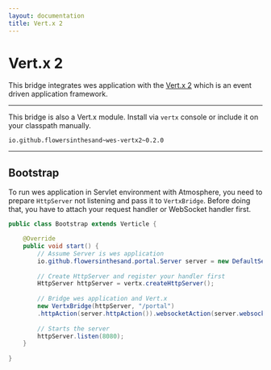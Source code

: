 ```yaml
---
layout: documentation
title: Vert.x 2
---
```


# Vert.x 2
This bridge integrates wes application with the [Vert.x 2](http://vertx.io/) which is an event driven application framework.

---

This bridge is also a Vert.x module. Install via `vertx` console or include it on your classpath manually.

```
io.github.flowersinthesand~wes-vertx2~0.2.0
```

---

## Bootstrap

To run wes application in Servlet environment with Atmosphere, you need to prepare `HttpServer` not listening and pass it to `VertxBridge`. Before doing that, you have to attach your request handler or WebSocket handler first.

```java
public class Bootstrap extends Verticle {

    @Override
    public void start() {
        // Assume Server is wes application
        io.github.flowersinthesand.portal.Server server = new DefaultServer();
        
        // Create HttpServer and register your handler first
        HttpServer httpServer = vertx.createHttpServer();
        
        // Bridge wes application and Vert.x
        new VertxBridge(httpServer, "/portal")
        .httpAction(server.httpAction()).websocketAction(server.websocketAction());
        
        // Starts the server
        httpServer.listen(8080);
    }
    
}
```